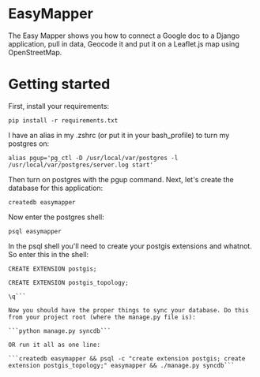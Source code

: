 EasyMapper
==========

The Easy Mapper shows you how to connect a Google doc to a Django application, pull in data, Geocode it and put it on a Leaflet.js map using OpenStreetMap.

# Getting started

First, install your requirements:

```pip install -r requirements.txt```

I have an alias in my .zshrc (or put it in your bash_profile) to turn my postgres on:

```alias pgup='pg_ctl -D /usr/local/var/postgres -l /usr/local/var/postgres/server.log start'```

Then turn on postgres with the pgup command. Next, let's create the database for this application:

```createdb easymapper```

Now enter the postgres shell:

```psql easymapper```

In the psql shell you'll need to create your postgis extensions and whatnot. So enter this in the shell:


```
CREATE EXTENSION postgis;

CREATE EXTENSION postgis_topology;

\q```

Now you should have the proper things to sync your database. Do this from your project root (where the manage.py file is):

```python manage.py syncdb```

OR run it all as one line:

```createdb easymapper && psql -c "create extension postgis; create extension postgis_topology;" easymapper && ./manage.py syncdb```


